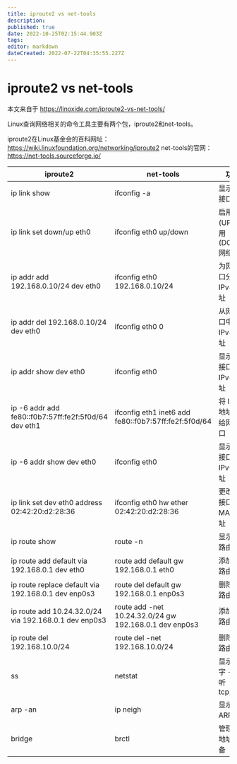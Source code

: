 ```yaml
---
title: iproute2 vs net-tools
description: 
published: true
date: 2022-10-25T02:15:44.903Z
tags: 
editor: markdown
dateCreated: 2022-07-22T04:35:55.227Z
---
```


# iproute2 vs net-tools
本文来自于 https://linoxide.com/iproute2-vs-net-tools/

Linux查询网络相关的命令工具主要有两个包，iproute2和net-tools。

iproute2在Linux基金会的百科网址：https://wiki.linuxfoundation.org/networking/iproute2
net-tools的官网：https://net-tools.sourceforge.io/


|  iproute2   | net-tools  |  功能 |
|  ----  | ----  | ---- |
| ip link show  | ifconfig -a | 显示所有接口
| ip link set down/up eth0  | ifconfig eth0 up/down | 启用 (UP)/禁用 (DOWN) 网络接口
| ip addr add 192.168.0.10/24 dev eth0 | ifconfig eth0 192.168.0.10/24 | 为网络接口分配 IPv4 地址 |
| ip addr del 192.168.0.10/24 dev eth0 | ifconfig eth0 0 | 	从网络接口中删除 IPv4 地址 |
| ip addr show dev eth0 | ifconfig eth0 | 	显示网络接口的 IPv4 地址 |
| ip -6 addr add fe80::f0b7:57ff:fe2f:5f0d/64 dev eth1 | ifconfig eth1 inet6 add fe80::f0b7:57ff:fe2f:5f0d/64 | 	将 IPv6 地址分配给网络接口 |
| ip -6 addr show dev eth0 | ifconfig eth0 | 	显示网络接口的 IPv6 地址 |
| ip link set dev eth0 address 02:42:20:d2:28:36 | ifconfig eth0 hw ether 02:42:20:d2:28:36 | 	更改网络接口的 MAC 地址 |
| ip route show | route -n | 	显示 IP 路由表 |
| ip route add default via 192.168.0.1 dev eth0 | route add default gw 192.168.0.1 eth0 | 添加默认路由 |
| ip route replace default via 192.168.0.1 dev enp0s3 | route del default gw 192.168.0.1 enp0s3 | 删除默认路由 |
| ip route add 10.24.32.0/24 via 192.168.0.1 dev enp0s3 | route add -net 10.24.32.0/24 gw 192.168.0.1 dev enp0s3 | 添加静态路由 |
| ip route del 192.168.10.0/24 | route del -net 192.168.10.0/24 | 删除静态路由 |
| ss | netstat | 显示套接字 - 监听 tcp/udp |
| arp -an  | ip neigh | 显示 ARP 表 |
| bridge  | 	brctl | 管理网桥地址和设备 |

